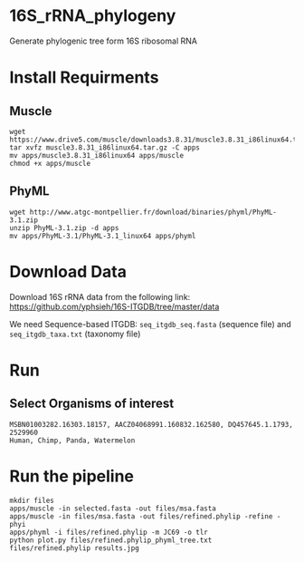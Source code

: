 # 16S_rRNA_phylogeny
Generate phylogenic tree form 16S ribosomal RNA

# Install Requirments

## Muscle
```
wget https://www.drive5.com/muscle/downloads3.8.31/muscle3.8.31_i86linux64.tar.gz
tar xvfz muscle3.8.31_i86linux64.tar.gz -C apps
mv apps/muscle3.8.31_i86linux64 apps/muscle
chmod +x apps/muscle
```

## PhyML
```
wget http://www.atgc-montpellier.fr/download/binaries/phyml/PhyML-3.1.zip
unzip PhyML-3.1.zip -d apps
mv apps/PhyML-3.1/PhyML-3.1_linux64 apps/phyml
```

# Download Data
Download 16S rRNA data from the following link:
https://github.com/yphsieh/16S-ITGDB/tree/master/data

We need Sequence-based ITGDB: ```seq_itgdb_seq.fasta``` (sequence file) and ```seq_itgdb_taxa.txt``` (taxonomy file)



# Run
## Select Organisms of interest
```
MSBN01003282.16303.18157, AACZ04068991.160832.162580, DQ457645.1.1793, 2529960
Human, Chimp, Panda, Watermelon
```

# Run the pipeline
```
mkdir files
apps/muscle -in selected.fasta -out files/msa.fasta
apps/muscle -in files/msa.fasta -out files/refined.phylip -refine -phyi
apps/phyml -i files/refined.phylip -m JC69 -o tlr
python plot.py files/refined.phylip_phyml_tree.txt files/refined.phylip results.jpg
```
